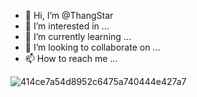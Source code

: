 ﻿- 👋 Hi, I’m @ThangStar
- 👀 I’m interested in ...
- 🌱 I’m currently learning ...
- 💞️ I’m looking to collaborate on ...
- 📫 How to reach me ...


![414ce7a54d8952c6475a740444e427a7](https://user-images.githubusercontent.com/52882277/199079015-12117b44-3669-4c1e-b31b-edd5de106dcb.jpg)
